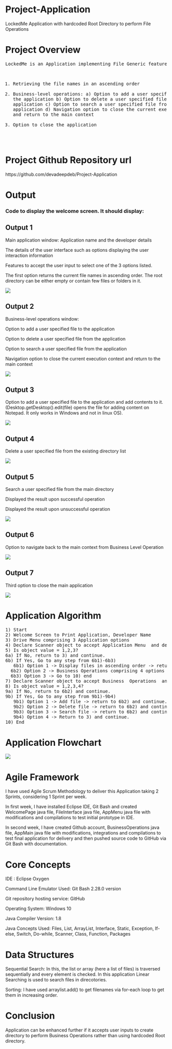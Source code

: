 # Project-Application
LockedMe Application with hardcoded Root Directory to perform File Operations
<h1>Project Overview</h1>
<pre>
LockedMe is an Application implementing File Generic features and three operations:

1) Retrieving the file names in an ascending order
2) Business-level operations:
   a) Option to add a user specified file to the application
   b) Option to delete a user specified file from the application
   c) Option to search a user specified file from the application
   d) Navigation option to close the current execution context and return to the main context
3) Option to close the application
</pre>
<h1>Project Github Repository url</h1>
https://github.com/devadeepdeb/Project-Application
<h1>Output</h1>
<h3>Code to display the welcome screen. It should display:</h3>
<h2>Output 1</h2>
<p>Main application window: Application name and the developer details</p>
<p>The details of the user interface such as options displaying the user interaction information</p>
<p>Features to accept the user input to select one of the 3 options listed.</p>
<p>The first option returns the current file names in ascending order. The root directory can be either empty or contain few files or folders in it.</p>
<img src="Images/1.PNG">
<h2>Output 2</h2>
<p>Business-level operations window:</p>
<p>Option to add a user specified file to the application</p>
<p>Option to delete a user specified file from the application</p>
<p>Option to search a user specified file from the application</p>
<p>Navigation option to close the current execution context and return to the main context</p>
<img src="Images/2.PNG">
<h2>Output 3</h2>
<p>Option to add a user specified file to the application and add contents to it.(Desktop.getDesktop().edit(file) opens the file for adding content on Notepad. It only works in Windows and not in linux OS).</p>
<img src="Images/3.PNG">
<h2>Output 4</h2>
<p>Delete a user specified file from the existing directory list</p>
<img src="Images/4.PNG">
<h2>Output 5</h2>
<p>Search a user specified file from the main directory</p>
<p>Displayed the result upon successful operation</p>
<p>Displayed the result upon unsuccessful operation</p>
<img src="Images/5.PNG">
<h2>Output 6</h2>
<p>Option to navigate back to the main context from Business Level Operation</p>
<img src="Images/6.PNG">
<h2>Output 7</h2>
<p>Third option to close the main application</p>
<img src="Images/7.PNG">
<h1>Application Algorithm</h1>
<pre>
1) Start
2) Welcome Screen to Print Application, Developer Name
3) Drive Menu comprising 3 Application options
4) Declare Scanner object to accept Application Menu  and declare String options
5) Is object value = 1,2,3?
6a) If No, return to 3) and continue.
6b) If Yes, Go to any step from 6b1)-6b3)
   6b1) Option 1 -> Display files in ascending order -> return to 3) and continue.
  6b2) Option 2 -> Business Operations comprising 4 options and go to 7)
  6b3) Option 3 -> Go to 10) end
7) Declare Scanner object to accept Business  Operations  and declare String options
8) Is object value = 1,2,3,4?
9a) If No, return to 6b2) and continue.
9b) If Yes, Go to any step from 9b1)-9b4)
   9b1) Option 1 -> Add file -> return to 6b2) and continue.
   9b2) Option 2 -> Delete file -> return to 6b2) and continue.
   9b3) Option 3 -> Search file -> return to 6b2) and continue.
   9b4) Option 4 -> Return to 3) and continue.
10) End
</pre>
<h1>Application Flowchart</h1>
<img src="Flowchart.PNG">
<h1>Agile Framework</h1>
<p>I have used Agile Scrum Methodology to deliver this Application taking 2 Sprints, considering 1 Sprint per week.</p>
<p>In first week, I have installed Eclipse IDE, Git Bash and created WelcomePage java file, FileInterface java file, AppMenu java file with modifications and compilations to test initial prototype in IDE.</p>
<p>In second week, I have created Github account, BusinessOperations java file, AppMain java file with modifications, integrations and compilations to test final application for delivery and then pushed source code to GitHub via Git Bash with documentation.</p>
<h1>Core Concepts</h1>
<p>IDE : Eclipse Oxygen</p>
<p>Command Line Emulator Used: Git Bash 2.28.0 version</p>
<p>Git repository hosting service: GitHub</p>
<p>Operating System: Windows 10</p>
<p>Java Compiler Version: 1.8</p>
<p>Java Concepts Used: Files, List, ArrayList, Interface, Static, Exception, If-else, Switch, Do-while, Scanner, Class, Function, Packages</p>
<h1>Data Structures</h1>
<p>Sequential Search: In this, the list or array  (here a list of files) is traversed sequentially and every element is checked. In this application Linear Searching is used to search files in direcotories.</p>
<p>Sorting: I have used arraylist.add() to get filenames via for-each loop to get them in increasing order.</p>
<h1>Conclusion</h1>
<p>Application can be enhanced further if it accepts user inputs to create directory to perform Business Operations rather than using hardcoded Root directory.</p>